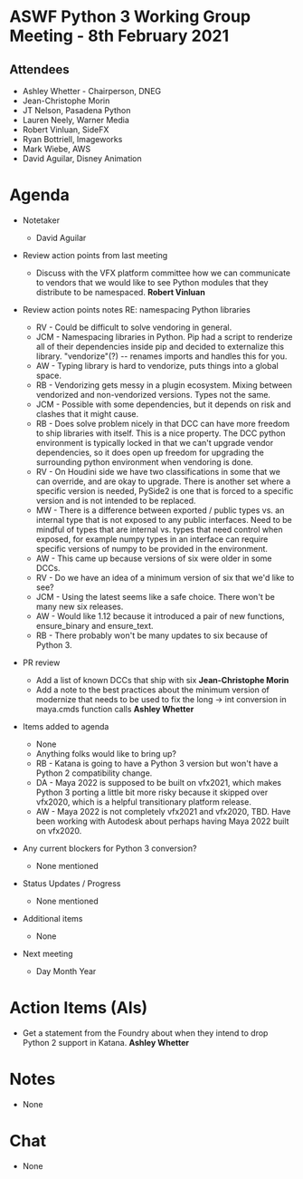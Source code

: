# **ASWF Python 3 Working Group Meeting - 8th February 2021**

## Attendees
* Ashley Whetter - Chairperson, DNEG
* Jean-Christophe Morin
* JT Nelson, Pasadena Python
* Lauren Neely, Warner Media
* Robert Vinluan, SideFX
* Ryan Bottriell, Imageworks
* Mark Wiebe, AWS
* David Aguilar, Disney Animation

# Agenda

- Notetaker
  - David Aguilar

- Review action points from last meeting
  - Discuss with the VFX platform committee how we can communicate to vendors
    that we would like to see Python modules that they distribute
    to be namespaced. **Robert Vinluan**

- Review action points notes RE: namespacing Python libraries
  - RV - Could be difficult to solve vendoring in general.
  - JCM - Namespacing libraries in Python.  Pip had a script to renderize all of their
    dependencies inside pip and decided to externalize this library.
    "vendorize"(?) -- renames imports and handles this for you.
  - AW - Typing library is hard to vendorize, puts things into a global space.
  - RB - Vendorizing gets messy in a plugin ecosystem.  Mixing between
    vendorized and non-vendorized versions.  Types not the same.
  - JCM - Possible with some dependencies, but it depends on risk and clashes
    that it might cause.
  - RB - Does solve problem nicely in that DCC can have more freedom to ship
    libraries with itself.  This is a nice property.  The DCC python
    environment is typically locked in that we can't upgrade vendor
    dependencies, so it does open up freedom for upgrading the surrounding
    python environment when vendoring is done.
  - RV - On Houdini side we have two classifications in some that we can
    override, and are okay to upgrade.  There is another set where a specific
    version is needed, PySide2 is one that is forced to a specific version and
    is not intended to be replaced.
  - MW - There is a difference between exported / public types vs. an internal
    type that is not exposed to any public interfaces.  Need to be mindful of
    types that are internal vs. types that need control when exposed, for
    example numpy types in an interface can require specific versions of
    numpy to be provided in the environment.
  - AW - This came up because versions of six were older in some DCCs.
  - RV - Do we have an idea of a minimum version of six that we'd like to see?
  - JCM - Using the latest seems like a safe choice.  There won't be many new
    six releases.
  - AW - Would like 1.12 because it introduced a pair of new functions,
    ensure_binary and ensure_text.
  - RB - There probably won't be many updates to six because of Python 3.

- PR review
  - Add a list of known DCCs that ship with six **Jean-Christophe Morin**
  - Add a note to the best practices about the minimum version of
    modernize that needs to be used to fix the long -> int conversion
    in maya.cmds function calls **Ashley Whetter**

- Items added to agenda
  - None
  - Anything folks would like to bring up?
  - RB - Katana is going to have a Python 3 version but won't have a Python 2
    compatibility change.
  - DA - Maya 2022 is supposed to be built on vfx2021, which makes Python 3
    porting a little bit more risky because it skipped over vfx2020,
    which is a helpful transitionary platform release.
  - AW - Maya 2022 is not completely vfx2021 and vfx2020, TBD.  Have been working
    with Autodesk about perhaps having Maya 2022 built on vfx2020.

- Any current blockers for Python 3 conversion?
  - None mentioned

- Status Updates / Progress
  - None mentioned

- Additional items
  - None

- Next meeting
    - Day Month Year

# Action Items (AIs)
  - Get a statement from the Foundry about when they intend to drop Python 2
    support in Katana. **Ashley Whetter**

# Notes
  - None

# Chat
  - None
